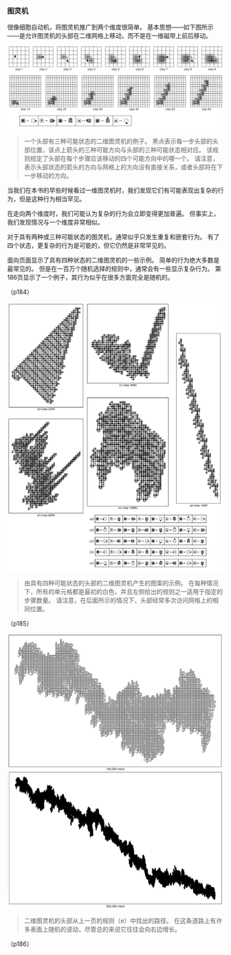 ### 图灵机

很像细胞自动机，将图灵机推广到两个维度很简单。
基本思想——如下图所示——是允许图灵机的头部在二维网格上移动，而不是在一维磁带上前后移动。

![](assets/p184.png)

>一个头部有三种可能状态的二维图灵机的例子。
黑点表示每一步头部的头部位置，该点上箭头的三种可能方向与头部的三种可能状态相对应。
该规则规定了头部在每个步骤应该移动的四个可能方向中的哪一个。
请注意，表示头部状态的箭头的方向与网格上的方向没有直接关系，或者头部将在下一步移动的方向。

当我们在本书的早些时候看过一维图灵机时，我们发现它们有可能表现出复杂的行为，但是这种行为相当罕见。

在走向两个维度时，我们可能认为复杂的行为会立即变得更加普遍。
但事实上，我们发现情况与一个维度非常相似。

对于具有两种或三种可能状态的图灵机，通常似乎只发生重复和嵌套行为。
有了四个状态，更复杂的行为是可能的，但它仍然是非常罕见的。

面向页面显示了具有四种状态的二维图灵机的一些示例。
简单的行为绝大多数是最常见的。
但是在一百万个随机选择的规则中，通常会有一些显示复杂行为。
第186页显示了一个例子，其行为似乎在很多方面完全是随机的。

（p184）

![](assets/p185.png)

>由具有四种可能状态的头部的二维图灵机产生的图案的示例。
在每种情况下，所有的单元格都是最初的白色，并且左侧给出的规则之一适用于指定的步骤数量。
请注意，在后面所示的情况下，头部经常多次访问网格上的相同位置。

（p185）

![](assets/p186.png)

>二维图灵机的头部从上一页的规则（e）中找出的路径。
在这条道路上有许多表面上随机的波动，尽管总的来说它往往会向右边增长。

（p186）




